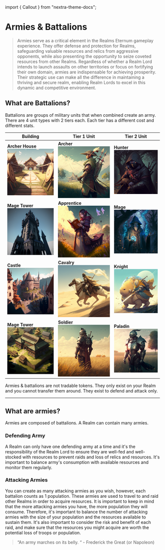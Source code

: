 import { Callout } from "nextra-theme-docs";

# Armies & Battalions

> Armies serve as a critical element in the Realms Eternum gameplay experience. They offer defense and protection for Realms, safeguarding valuable resources and relics from aggressive opponents, while also presenting the opportunity to seize coveted resources from other Realms. Regardless of whether a Realm Lord intends to launch assaults on other territories or focus on fortifying their own domain, armies are indispensable for achieving prosperity. Their strategic use can make all the difference in maintaining a thriving and secure realm, enabling Realm Lords to excel in this dynamic and competitive environment.

## What are Battalions?

Battalions are groups of military units that when combined create an army. There are 4 unit types with 2 tiers each. Each tier has a different cost and different stats.

| Building                                                                       | Tier 1 Unit                                                                | Tier 2 Unit                                                                |
| ------------------------------------------------------------------------------ | -------------------------------------------------------------------------- | -------------------------------------------------------------------------- |
| **Archer House** ![Buildings](/static/img/game/buildings/mj_archery_range.png) | **Archer** ![Buildings](/static/img/game/battalions/mj_longbow.png)        | **Hunter** ![Buildings](/static/img/game/battalions/mj_hunter.png)         |
| **Mage Tower** ![Buildings](/static/img/game/buildings/mj_mage_tower.png)      | **Apprentice** ![Buildings](/static/img/game/battalions/mj_apprentice.png) | **Mage** ![Buildings](/static/img/game/battalions/mj_mage.png)             |
| **Castle** ![Buildings](/static/img/game/buildings/mj_castle.png)              | **Cavalry** ![Buildings](/static/img/game/battalions/mj_scout.png)         | **Knight** ![Buildings](/static/img/game/battalions/mj_knight.png)         |
| **Mage Tower** ![Buildings](/static/img/game/buildings/mj_barracks.png)        | **Soldier** ![Buildings](/static/img/game/battalions/mj_lightInfantry.png) | **Paladin** ![Buildings](/static/img/game/battalions/mj_heavyInfantry.png) |

<Callout emoji="👾">
  Armies & battalions are not tradable tokens. They only exist on your Realm and
  you cannot transfer them around. They exist to defend and attack only.
</Callout>

---

## What are armies?

Armies are composed of battalions. A Realm can contain many armies.

### Defending Army

A Realm can only have one defending army at a time and it's the responsibility of the Realm Lord to ensure they are well-fed and well-stocked with resources to prevent raids and loss of relics and resources. It's important to balance army's consumption with available resources and monitor them regularly.

### Attacking Armies

You can create as many attacking armies as you wish, however, each battalion counts as 1 population. These armies are used to travel to and raid other Realms in order to acquire resources. It is important to keep in mind that the more attacking armies you have, the more population they will consume. Therefore, it's important to balance the number of attacking armies with the size of your population and the resources available to sustain them. It's also important to consider the risk and benefit of each raid, and make sure that the resources you might acquire are worth the potential loss of troops or population.

> “An army marches on its belly. “ - Frederick the Great (or Napoleon)
